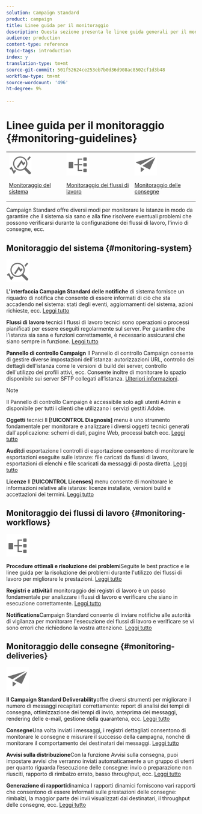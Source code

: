 ```yaml
---
solution: Campaign Standard
product: campaign
title: Linee guida per il monitoraggio
description: Questa sezione presenta le linee guida generali per il monitoraggio Campaign Standard.
audience: production
content-type: reference
topic-tags: introduction
index: y
translation-type: tm+mt
source-git-commit: 501f52624ce253eb7b0d36d908ac8502cf1d3b48
workflow-type: tm+mt
source-wordcount: '496'
ht-degree: 9%

---
```



# Linee guida per il monitoraggio {#monitoring-guidelines}

<table>
<tr><td><img src="assets/do-not-localize/icon_system.svg" width="60px"><p><a href="#monitoring-system">Monitoraggio del sistema</a></p></td>
<td><img src="assets/do-not-localize/icon_workflows.svg" width="60px"><p><a href="#moniroting-workflows">Monitoraggio dei flussi di lavoro</a></p></td>
<td><img src="assets/do-not-localize/icon_send.svg" width="60px"><p><a href="#monitoring-deliveries">Monitoraggio delle consegne</a></p></td></tr>
</table>

Campaign Standard offre diversi modi per monitorare le istanze in modo da garantire che il sistema sia sano e alla fine risolvere eventuali problemi che possono verificarsi durante la configurazione dei flussi di lavoro, l&#39;invio di consegne, ecc.

## Monitoraggio del sistema {#monitoring-system}

<img src="assets/do-not-localize/icon_system.svg" width="60px">

**L&#39;interfaccia Campaign Standard delle notifiche** di sistema fornisce un riquadro di notifica che consente di essere informati di ciò che sta accadendo nel sistema: stati degli eventi, aggiornamenti del sistema, azioni richieste, ecc. [Leggi tutto](../../start/using/interface-description.md#top-bar)


**Flussi di lavoro** tecnici I flussi di lavoro tecnici sono operazioni o processi pianificati per essere eseguiti regolarmente sul server. Per garantire che l&#39;istanza sia sana e funzioni correttamente, è necessario assicurarsi che siano sempre in funzione. [Leggi tutto](../../administration/using/technical-workflows.md)

**Pannello di controllo Campaign** Il Pannello di controllo Campaign consente di gestire diverse impostazioni dell’istanza: autorizzazioni URL, controllo dei dettagli dell&#39;istanza come le versioni di build dei server, controllo dell&#39;utilizzo dei profili attivi, ecc. Consente inoltre di monitorare lo spazio disponibile sui server SFTP collegati all’istanza. [Ulteriori informazioni](https://docs.adobe.com/content/help/it-IT/control-panel/using/control-panel-home.html).

>[!NOTE]
>
>Il Pannello di controllo Campaign è accessibile solo agli utenti Admin e disponibile per tutti i clienti che utilizzano i servizi gestiti Adobe.

**Oggetti** tecnici Il **[!UICONTROL Diagnosis]** menu è uno strumento fondamentale per monitorare e analizzare i diversi oggetti tecnici generati dall&#39;applicazione: schemi di dati, pagine Web, processi batch ecc. [Leggi tutto](../../developing/using/monitoring-data-model-changes.md)

**Audit**di esportazione I controlli di esportazione consentono di monitorare le esportazioni eseguite sulle istanze: file caricati da flussi di lavoro, esportazioni di elenchi e file scaricati da messaggi di posta diretta.
[Leggi tutto](../../administration/using/auditing-export-logs.md)

**Licenze** Il **[!UICONTROL Licenses]** menu consente di monitorare le informazioni relative alle istanze: licenze installate, versioni build e accettazioni dei termini.
[Leggi tutto](../../administration/using/licenses.md)

## Monitoraggio dei flussi di lavoro {#monitoring-workflows}

<img src="assets/do-not-localize/icon_workflows.svg" width="60px">

**Procedure ottimali e risoluzione dei problemi**Seguite le best practice e le linee guida per la risoluzione dei problemi durante l&#39;utilizzo dei flussi di lavoro per migliorare le prestazioni.
[Leggi tutto](../../automating/using/best-practices-workflows.md)

**Registri e attività**Il monitoraggio dei registri di lavoro è un passo fondamentale per analizzare i flussi di lavoro e verificare che siano in esecuzione correttamente.
[Leggi tutto](../../automating/using/monitoring-workflow-execution.md#workflow-log-and-tasks)

**Notifications**Campaign Standard consente di inviare notifiche alle autorità di vigilanza per monitorare l&#39;esecuzione dei flussi di lavoro e verificare se vi sono errori che richiedono la vostra attenzione.
[Leggi tutto](../../automating/using/monitoring-workflow-execution.md#error-management)

## Monitoraggio delle consegne {#monitoring-deliveries}

<img src="assets/do-not-localize/icon_send.svg" width="60px">

**Il Campaign Standard Deliverability**offre diversi strumenti per migliorare il numero di messaggi recapitati correttamente: report di analisi dei tempi di consegna, ottimizzazione dei tempi di invio, anteprima dei messaggi, rendering delle e-mail, gestione della quarantena, ecc.
[Leggi tutto](../../sending/using/about-deliverability.md)

**Consegne**Una volta inviati i messaggi, i registri dettagliati consentono di monitorare le consegne e misurare il successo della campagna, nonché di monitorare il comportamento dei destinatari dei messaggi.
[Leggi tutto](../../sending/using/monitoring-a-delivery.md)

**Avvisi sulla distribuzione**Con la funzione Avvisi sulla consegna, puoi impostare avvisi che verranno inviati automaticamente a un gruppo di utenti per quanto riguarda l’esecuzione delle consegne: invio o preparazione non riusciti, rapporto di rimbalzo errato, basso throughput, ecc.
[Leggi tutto](../../sending/using/receiving-alerts-when-failures-happen.md)

**Generazione di rapporti**dinamica I rapporti dinamici forniscono vari rapporti che consentono di essere informati sulle prestazioni delle consegne: rimbalzi, la maggior parte dei invii visualizzati dai destinatari, il throughput delle consegne, ecc.
[Leggi tutto](../../reporting/using/about-dynamic-reports.md)
